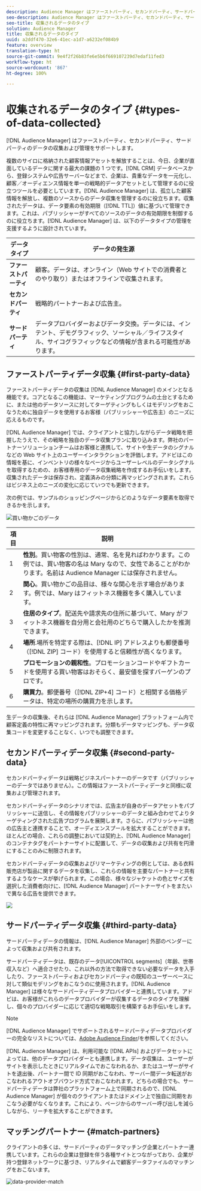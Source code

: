```yaml
---
description: Audience Manager はファーストパーティ、セカンドパーティ、サードパーティのデータの収集および管理をサポートします。
seo-description: Audience Manager はファーストパーティ、セカンドパーティ、サードパーティのデータの収集および管理をサポートします。
seo-title: 収集されるデータのタイプ
solution: Audience Manager
title: 収集されるデータのタイプ
uuid: a2ddf470-32e6-41ec-a1d7-a6232ef084b9
feature: overview
translation-type: ht
source-git-commit: 9e4f2f26b83fe6e5b6f669107239d7edaf11fed3
workflow-type: ht
source-wordcount: '867'
ht-degree: 100%

---
```



# 収集されるデータのタイプ {#types-of-data-collected}

[!DNL Audience Manager] はファーストパーティ、セカンドパーティ、サードパーティのデータの収集および管理をサポートします。

複数のサイロに格納された顧客情報アセットを解放することは、今日、企業が直面しているデータに関する最大の課題の 1 つです。[!DNL CRM] データベースから、登録システムや広告サーバーなどまで、企業は、貴重なデータを一元化し、顧客／オーディエンス情報を単一の戦略的データアセットとして管理するのに役立つツールを必要としています。[!DNL Audience Manager] は、孤立した顧客情報を解放し、複数のソースからのデータ収集を管理するのに役立ちます。収集されたデータは、データ要素の有効期限（[!DNL TTL]）値に基づいて管理できます。これは、パブリッシャーがすべてのソースのデータの有効期限を制御するのに役立ちます。[!DNL Audience Manager] は、以下のデータタイプの管理を支援するように設計されています。

| データタイプ | データの発生源 |
|---|---|
| **ファーストパーティ** | 顧客。データは、オンライン（Web サイトでの消費者とのやり取り）またはオフラインで収集されます。 |
| **セカンドパーティ** | 戦略的パートナーおよび広告主。 |
| **サードパーティ** | データプロバイダーおよびデータ交換。データには、インテント、デモグラフィック、ソーシャル／ライフスタイル、サイコグラフィックなどの情報が含まれる可能性があります。 |

## ファーストパーティデータ収集 {#first-party-data}

ファーストパーティデータの収集は [!DNL Audience Manager] のメインとなる機能です。コアとなるこの機能は、マーケティングプログラムの土台とするために、または他のデータソースに対してターゲティングもしくはモデリングをおこなうために独自データを使用するお客様（パブリッシャーや広告主）のニーズに応えるものです。

[!DNL Audience Manager] では、クライアントと協力しながらデータ戦略を把握したうえで、その戦略を独自のデータ収集プランに取り込みます。弊社のパートナーソリューションチームはお客様と連携して、サイトや生データのシグナルなどの Web サイト上のユーザーインタラクションを評価します。アドビはこの情報を基に、インベントリの様々なページからユーザーレベルのデータシグナルを取得するための、お客様専用のデータ収集戦略を作成するお手伝いをします。収集されたデータは保存され、定義済みの分類に再マッピングされます。これらはビジネス上のニーズの変化に応じていつでも更新できます。

次の例では、サンプルのショッピングページからどのようなデータ要素を取得できるかを示します。

![買い物かごのデータ](assets/shopping-cart-data.png)

| 項目 | 説明 |
|---|---|
| 1 | **性別**。買い物客の性別は、通常、名を見ればわかります。この例では、買い物客の名は Mary なので、女性であることがわかります。名前は Audience Manager には保存されません。 |
| 2 | **関心**。買い物かごの品目は、様々な関心を示す場合があります。例では、Mary はフィットネス機器を多く購入しています。 |
| 3 | **住居のタイプ**。配送先や請求先の住所に基づいて、Mary がフィットネス機器を自分用と会社用のどちらで購入したかを推測できます。 |
| 4 | **場所**.場所を特定する際は、[!DNL IP] アドレスよりも郵便番号（[!DNL ZIP] コード）を使用すると信頼性が高くなります。 |
| 5 | **プロモーションの親和性**。プロモーションコードやギフトカードを使用する買い物客はおそらく、最安値を探すバーゲンのプロです。 |
| 6 | **購買力**。郵便番号（[!DNL ZIP+4] コード）と相関する価格データは、特定の場所の購買力を示します。 |

生データの収集後、それらは [!DNL Audience Manager] プラットフォーム内で顧客定義の特性に再マッピングされます。分類もデータマッピングも、データ収集コードを変更することなく、いつでも調整できます。

## セカンドパーティデータ収集 {#second-party-data}

セカンドパーティデータは戦略ビジネスパートナーのデータです（パブリッシャーのデータではありません）。この情報はファーストパーティデータと同様に収集および管理されます。

セカンドパーティデータのシナリオでは、広告主が自身のデータアセットをパブリッシャーに送信し、その情報をパブリッシャーのデータと組み合わせてよりターゲティングされた広告プログラムを展開します。さらに、パブリッシャーは他の広告主と連携することで、オーディエンスプールを拡大することができます。ほとんどの場合、これらの調整においては契約上、[!DNL Audience Manager] のコンテナタグをパートナーサイトに配置して、データの収集および共有を円滑にすることのみに制限されます。

セカンドパーティデータの収集およびリマーケティングの例としては、ある衣料販売店が製品に関するデータを収集し、これらの情報を主要なパートナーと共有するようなケースが挙げられます。この場合、様々なジャケットの色とサイズを選択した消費者向けに、[!DNL Audience Manager] パートナーサイトをまたいで異なる広告を提供できます。

![](assets/shopping-cart-traits.png)

## サードパーティデータ収集 {#third-party-data}

サードパーティデータの情報は、[!DNL Audience Manager] 外部のベンダーによって収集および共有されます。

サードパーティデータは、既存のデータ[!UICONTROL segments]（年齢、世帯収入など）へ適合させたり、これ以外の方法で取得できない必要なデータを入手したり、ファーストパーティおよびセカンドパーティの既知のユーザーベースに対して類似モデリングをおこなうのに使用されます。[!DNL Audience Manager] は様々なサードパーティデータプロバイダーと連携しています。アドビは、お客様がこれらのデータプロバイダーが収集するデータのタイプを理解し、個々のプロバイダーに応じて適切な戦略取引を構築するお手伝いをします。

>[!NOTE]
>
>[!DNL Audience Manager] でサポートされるサードパーティデータプロバイダーの完全なリストについては、[Adobe Audience Finder](https://www.adobe-audience-finder.com/)/を参照してください。

[!DNL Audience Manager] は、利用可能な [!DNL APIs] およびデータセットによっては、他のデータプロバイダーとも連携します。データ収集は、ユーザーがサイトを表示したときにリアルタイムでおこなわれるか、またはユーザーがサイトを退出後、パートナー間で ID 同期がおこなわれ、サーバー間データ転送がおこなわれるアウトオブバウンド方式でおこなわれます。どちらの場合でも、サードパーティデータは弊社のプラットフォーム上で同期されるので、[!DNL Audience Manager] が個々のクライアントまたはドメイン上で独自に同期をおこなう必要がなくなります。これにより、ページからのサーバー呼び出しを減らしながら、リーチを拡大することができます。

## マッチングパートナー {#match-partners}

クライアントの多くは、サードパーティのデータマッチング企業とパートナー連携しています。これらの企業は登録を伴う各種サイトとつながっており、企業が持つ登録ネットワークに基づき、リアルタイムで顧客データファイルのマッチングをおこないます。

![data-provider-match](assets/data-provider-match.png)
